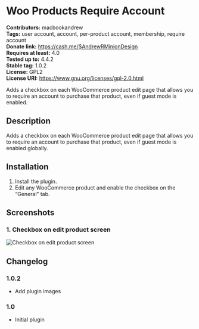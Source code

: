 # Woo Products Require Account #
**Contributors:** macbookandrew  
**Tags:** user account, account, per-product account, membership, require account  
**Donate link:** https://cash.me/$AndrewRMinionDesign  
**Requires at least:** 4.0  
**Tested up to:** 4.4.2  
**Stable tag:** 1.0.2  
**License:** GPL2  
**License URI:** https://www.gnu.org/licenses/gpl-2.0.html  

Adds a checkbox on each WooCommerce product edit page that allows you to require an account to purchase that product, even if guest mode is enabled.

## Description ##

Adds a checkbox on each WooCommerce product edit page that allows you to require an account to purchase that product, even if guest mode is enabled globally.

## Installation ##

1. Install the plugin.
2. Edit any WooCommerce product and enable the checkbox on the “General” tab.

## Screenshots ##

### 1. Checkbox on edit product screen ###
![Checkbox on edit product screen](http://ps.w.org/woo-customers-robly/assets/screenshot-1.png)


## Changelog ##

### 1.0.2 ###
- Add plugin images

### 1.0 ###
- Initial plugin
